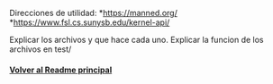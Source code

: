 Direcciones de utilidad:
    *https://manned.org/
    *https://www.fsl.cs.sunysb.edu/kernel-api/

Explicar los archivos y que hace cada uno.
Explicar la funcion de los archivos en test/


#### [Volver al Readme principal](/02_cuat/README.md)
